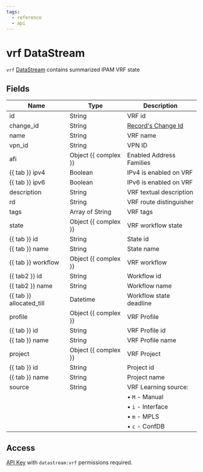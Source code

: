```yaml
---
tags:
  - reference
  - api
---
```

# vrf DataStream

`vrf` [DataStream](index.md) contains summarized IPAM VRF state

## Fields

| Name                     | Type                 | Description                              |
| ------------------------ | -------------------- | ---------------------------------------- |
| id                       | String               | VRF id                                   |
| change_id                | String               | [Record's Change Id](index.md#change-id) |
| name                     | String               | VRF name                                 |
| vpn_id                   | String               | VPN ID                                   |
| afi                      | Object {{ complex }} | Enabled Address Families                 |
| {{ tab }} ipv4           | Boolean              | IPv4 is enabled on VRF                   |
| {{ tab }} ipv6           | Boolean              | IPv6 is enabled on VRF                   |
| description              | String               | VRF textual description                  |
| rd                       | String               | VRF route distinguisher                  |
| tags                     | Array of String      | VRF tags                                 |
| state                    | Object {{ complex }} | VRF workflow state                       |
| {{ tab }} id             | String               | State id                                 |
| {{ tab }} name           | String               | State name                               |
| {{ tab }} workflow       | Object {{ complex }} | VRF workflow                             |
| {{ tab2 }} id            | String               | Workflow id                              |
| {{ tab2 }} name          | String               | Workflow name                            |
| {{ tab }} allocated_till | Datetime             | Workflow state deadline                  |
| profile                  | Object {{ complex }} | VRF Profile                              |
| {{ tab }} id             | String               | VRF Profile id                           |
| {{ tab }} name           | String               | VRF Profile name                         |
| project                  | Object {{ complex }} | VRF Project                              |
| {{ tab }} id             | String               | Project id                               |
| {{ tab }} name           | String               | Project name                             |
| source                   | String               | VRF Learning source:                     |
|                          |                      | &bull; `M` - Manual                      |
|                          |                      | &bull; `i` - Interface                   |
|                          |                      | &bull; `m` - MPLS                        |
|                          |                      | &bull; `c` - ConfDB                      |

## Access

[API Key](../../../user/reference/concepts/apikey/index.md) with `datastream:vrf` permissions
required.
